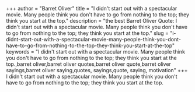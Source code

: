 +++
author = "Barret Oliver"
title = "I didn't start out with a spectacular movie. Many people think you don't have to go from nothing to the top; they think you start at the top."
description = "the best Barret Oliver Quote: I didn't start out with a spectacular movie. Many people think you don't have to go from nothing to the top; they think you start at the top."
slug = "i-didnt-start-out-with-a-spectacular-movie-many-people-think-you-dont-have-to-go-from-nothing-to-the-top-they-think-you-start-at-the-top"
keywords = "I didn't start out with a spectacular movie. Many people think you don't have to go from nothing to the top; they think you start at the top.,barret oliver,barret oliver quotes,barret oliver quote,barret oliver sayings,barret oliver saying,quotes, sayings,quote, saying, motivation"
+++
I didn't start out with a spectacular movie. Many people think you don't have to go from nothing to the top; they think you start at the top.

